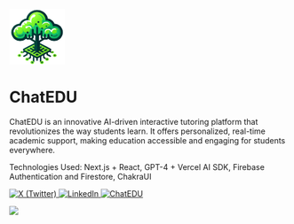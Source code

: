 <img src="https://github.com/chat-edu/chat-edu/blob/main/public/logo.png" alt="ChatEDU Main Page" width="100" />

# ChatEDU
ChatEDU is an innovative AI-driven interactive tutoring platform that revolutionizes the way students learn. It offers personalized, real-time academic support, making education accessible and engaging for students everywhere.

Technologies Used: Next.js + React, GPT-4 + Vercel AI SDK, Firebase Authentication and Firestore, ChakraUI

<div align="start">
  <a href="https://x.com/jpeg_higgins" target="_blank">
    <img alt="X (Twitter)" src="https://img.shields.io/badge/X-000000?style=for-the-badge&logo=twitter&logoColor=white" />
  </a>
  <a href="https://www.linkedin.com/in/jp-higgins/" target="_blank">
    <img alt="LinkedIn" src="https://img.shields.io/badge/LinkedIn-0A66C2?style=for-the-badge&logo=linkedin&logoColor=white" />
  </a>
<a href="https://chatedu.io" target="_blank">
    <img alt="ChatEDU" src="https://custom-icon-badges.demolab.com/badge/ChatEDU-4CAF50?style=for-the-badge&logoUrl=https%3A%2F%2Fraw.githubusercontent.com%2Fchat-edu%2Fchat-edu%2Fmain%2Fpublic%2Flogo.png&logoWidth=20" />
  </a>
</div>

![](https://komarev.com/ghpvc/?username=jphiggzz&color=4caf50&style=pixel)
